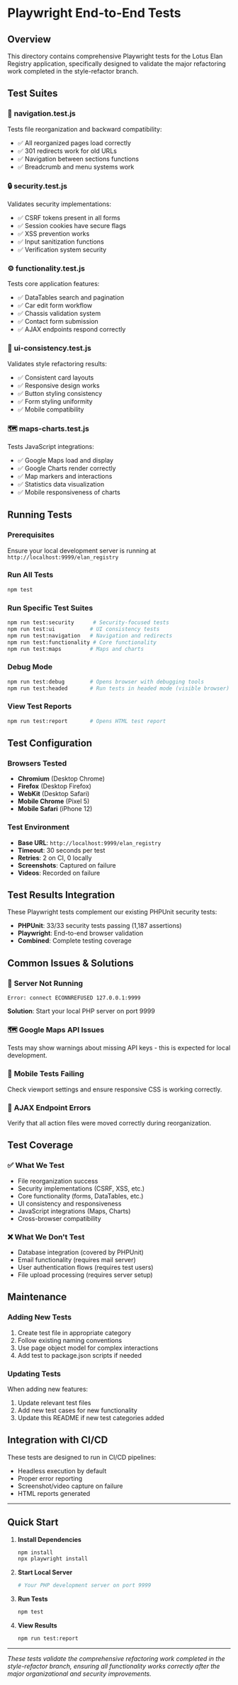 # Playwright End-to-End Tests

## Overview

This directory contains comprehensive Playwright tests for the Lotus Elan Registry application, specifically designed to validate the major refactoring work completed in the style-refactor branch.

## Test Suites

### 🧭 **navigation.test.js**
Tests file reorganization and backward compatibility:
- ✅ All reorganized pages load correctly
- ✅ 301 redirects work for old URLs
- ✅ Navigation between sections functions
- ✅ Breadcrumb and menu systems work

### 🔒 **security.test.js**
Validates security implementations:
- ✅ CSRF tokens present in all forms
- ✅ Session cookies have secure flags
- ✅ XSS prevention works
- ✅ Input sanitization functions
- ✅ Verification system security

### ⚙️ **functionality.test.js**
Tests core application features:
- ✅ DataTables search and pagination
- ✅ Car edit form workflow
- ✅ Chassis validation system
- ✅ Contact form submission
- ✅ AJAX endpoints respond correctly

### 🎨 **ui-consistency.test.js**
Validates style refactoring results:
- ✅ Consistent card layouts
- ✅ Responsive design works
- ✅ Button styling consistency
- ✅ Form styling uniformity
- ✅ Mobile compatibility

### 🗺️ **maps-charts.test.js**
Tests JavaScript integrations:
- ✅ Google Maps load and display
- ✅ Google Charts render correctly
- ✅ Map markers and interactions
- ✅ Statistics data visualization
- ✅ Mobile responsiveness of charts

## Running Tests

### Prerequisites
Ensure your local development server is running at `http://localhost:9999/elan_registry`

### Run All Tests
```bash
npm test
```

### Run Specific Test Suites
```bash
npm run test:security      # Security-focused tests
npm run test:ui           # UI consistency tests
npm run test:navigation   # Navigation and redirects
npm run test:functionality # Core functionality
npm run test:maps         # Maps and charts
```

### Debug Mode
```bash
npm run test:debug        # Opens browser with debugging tools
npm run test:headed       # Run tests in headed mode (visible browser)
```

### View Test Reports
```bash
npm run test:report       # Opens HTML test report
```

## Test Configuration

### Browsers Tested
- **Chromium** (Desktop Chrome)
- **Firefox** (Desktop Firefox)
- **WebKit** (Desktop Safari)
- **Mobile Chrome** (Pixel 5)
- **Mobile Safari** (iPhone 12)

### Test Environment
- **Base URL**: `http://localhost:9999/elan_registry`
- **Timeout**: 30 seconds per test
- **Retries**: 2 on CI, 0 locally
- **Screenshots**: Captured on failure
- **Videos**: Recorded on failure

## Test Results Integration

These Playwright tests complement our existing PHPUnit security tests:
- **PHPUnit**: 33/33 security tests passing (1,187 assertions)
- **Playwright**: End-to-end browser validation
- **Combined**: Complete testing coverage

## Common Issues & Solutions

### 🚫 **Server Not Running**
```
Error: connect ECONNREFUSED 127.0.0.1:9999
```
**Solution**: Start your local PHP server on port 9999

### 🗺️ **Google Maps API Issues**
Tests may show warnings about missing API keys - this is expected for local development.

### 📱 **Mobile Tests Failing**
Check viewport settings and ensure responsive CSS is working correctly.

### 🔧 **AJAX Endpoint Errors**
Verify that all action files were moved correctly during reorganization.

## Test Coverage

### ✅ **What We Test**
- File reorganization success
- Security implementations (CSRF, XSS, etc.)
- Core functionality (forms, DataTables, etc.)
- UI consistency and responsiveness
- JavaScript integrations (Maps, Charts)
- Cross-browser compatibility

### ❌ **What We Don't Test**
- Database integration (covered by PHPUnit)
- Email functionality (requires mail server)
- User authentication flows (requires test users)
- File upload processing (requires server setup)

## Maintenance

### Adding New Tests
1. Create test file in appropriate category
2. Follow existing naming conventions
3. Use page object model for complex interactions
4. Add test to package.json scripts if needed

### Updating Tests
When adding new features:
1. Update relevant test files
2. Add new test cases for new functionality
3. Update this README if new test categories added

## Integration with CI/CD

These tests are designed to run in CI/CD pipelines:
- Headless execution by default
- Proper error reporting
- Screenshot/video capture on failure
- HTML reports generated

---

## Quick Start

1. **Install Dependencies**
   ```bash
   npm install
   npx playwright install
   ```

2. **Start Local Server**
   ```bash
   # Your PHP development server on port 9999
   ```

3. **Run Tests**
   ```bash
   npm test
   ```

4. **View Results**
   ```bash
   npm run test:report
   ```

---

*These tests validate the comprehensive refactoring work completed in the style-refactor branch, ensuring all functionality works correctly after the major organizational and security improvements.*